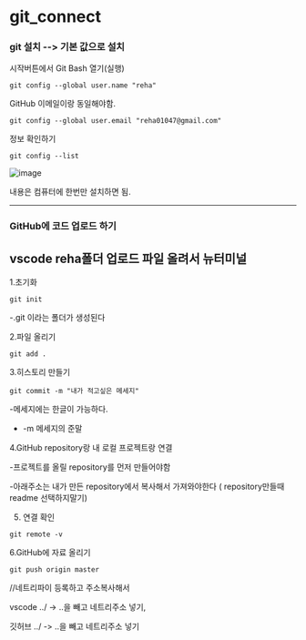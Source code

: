 # git_connect

### git 설치  --> 기본 값으로 설치

시작버튼에서 Git Bash 열기(실행)

```
git config --global user.name "reha"
```

GitHub 이메일이랑 동일해야함.
```
git config --global user.email "reha01047@gmail.com"
```

정보 확인하기
```
git config --list
```

![image](https://github.com/OnlyREHA/git_connect/assets/145514740/97f1d994-4909-41ce-9ac6-aafca058a9e3)

내용은 컴퓨터에 한번만 설치하면 됨.

--------------------------------------------

### GitHub에 코드 업로드 하기

## vscode reha폴더 업로드 파일 올려서 뉴터미널

1.초기화

```
git init
```
-.git 이라는 폴더가 생성된다


2.파일 올리기

```
git add .
```


3.히스토리 만들기

```
git commit -m "내가 적고싶은 메세지"  
```
-메세지에는 한글이 가능하다.
- -m 메세지의 준말


4.GitHub repository랑 내 로컬 프로젝트랑 연결 

-프로젝트를 올릴 repository를 먼저 만들어야함

-아래주소는 내가 만든 repository에서 복사해서 가져와야한다 ( repository만들때 readme 선택하지말기)


5. 연결 확인


```
git remote -v
```


6.GitHub에 자료 올리기


```
git push origin master
```



//네트리파이 등록하고 주소복사해서

vscode ../ -> ..을 빼고 네트리주소 넣기,

깃허브 ../ -> ..을 빼고 네트리주소 넣기

























